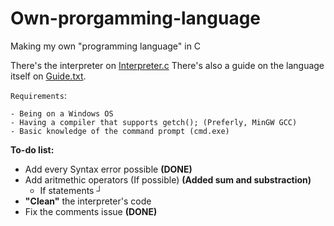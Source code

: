 # Own-prorgamming-language
Making my own "programming language" in C

There's the interpreter on [Interpreter.c](https://github.com/DeetSteve00/Own-prorgamming-language/blob/main/Interpreter.c "INTERPRETER.C")
There's also a guide on the language itself on [Guide.txt](https://github.com/DeetSteve00/Own-prorgamming-language/blob/main/Guide.txt "GUIDE.TXT").

`Requirements`:
```
- Being on a Windows OS
- Having a compiler that supports getch(); (Preferly, MinGW GCC)
- Basic knowledge of the command prompt (cmd.exe)
```

**To-do list:**
  - Add every Syntax error possible **(DONE)**
  - Add aritmethic operators (If possible) **(Added sum and substraction)**
    - If statements **┘**
  - **"Clean"** the interpreter's code
  - Fix the comments issue **(DONE)**
